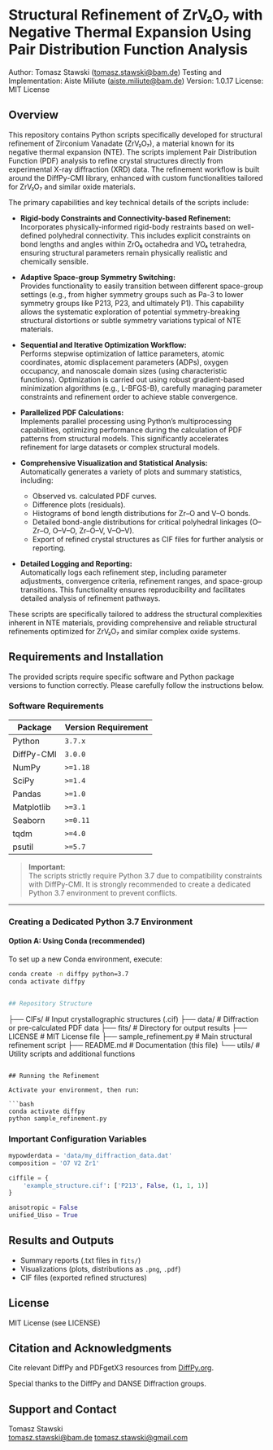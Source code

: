 
# Structural Refinement of ZrV₂O₇ with Negative Thermal Expansion Using Pair Distribution Function Analysis

Author: Tomasz Stawski (tomasz.stawski@bam.de)
Testing and Implementation: Aiste Miliute (aiste.miliute@bam.de)
Version: 1.0.17
License: MIT License

## Overview

This repository contains Python scripts specifically developed for structural refinement of Zirconium Vanadate (ZrV₂O₇), a material known for its negative thermal expansion (NTE). The scripts implement Pair Distribution Function (PDF) analysis to refine crystal structures directly from experimental X-ray diffraction (XRD) data. The refinement workflow is built around the DiffPy-CMI library, enhanced with custom functionalities tailored for ZrV₂O₇ and similar oxide materials.

The primary capabilities and key technical details of the scripts include:

- **Rigid-body Constraints and Connectivity-based Refinement:**  
  Incorporates physically-informed rigid-body restraints based on well-defined polyhedral connectivity. This includes explicit constraints on bond lengths and angles within ZrO₆ octahedra and VO₄ tetrahedra, ensuring structural parameters remain physically realistic and chemically sensible.

- **Adaptive Space-group Symmetry Switching:**  
  Provides functionality to easily transition between different space-group settings (e.g., from higher symmetry groups such as Pa-3 to lower symmetry groups like P213, P23, and ultimately P1). This capability allows the systematic exploration of potential symmetry-breaking structural distortions or subtle symmetry variations typical of NTE materials.

- **Sequential and Iterative Optimization Workflow:**  
  Performs stepwise optimization of lattice parameters, atomic coordinates, atomic displacement parameters (ADPs), oxygen occupancy, and nanoscale domain sizes (using characteristic functions). Optimization is carried out using robust gradient-based minimization algorithms (e.g., L-BFGS-B), carefully managing parameter constraints and refinement order to achieve stable convergence.

- **Parallelized PDF Calculations:**  
  Implements parallel processing using Python’s multiprocessing capabilities, optimizing performance during the calculation of PDF patterns from structural models. This significantly accelerates refinement for large datasets or complex structural models.

- **Comprehensive Visualization and Statistical Analysis:**  
  Automatically generates a variety of plots and summary statistics, including:
  - Observed vs. calculated PDF curves.
  - Difference plots (residuals).
  - Histograms of bond length distributions for Zr–O and V–O bonds.
  - Detailed bond-angle distributions for critical polyhedral linkages (O–Zr–O, O–V–O, Zr–O–V, V–O–V).
  - Export of refined crystal structures as CIF files for further analysis or reporting.

- **Detailed Logging and Reporting:**  
  Automatically logs each refinement step, including parameter adjustments, convergence criteria, refinement ranges, and space-group transitions. This functionality ensures reproducibility and facilitates detailed analysis of refinement pathways.

These scripts are specifically tailored to address the structural complexities inherent in NTE materials, providing comprehensive and reliable structural refinements optimized for ZrV₂O₇ and similar complex oxide systems.


## Requirements and Installation

The provided scripts require specific software and Python package versions to function correctly. Please carefully follow the instructions below.

### Software Requirements

| Package        | Version Requirement |
|----------------|---------------------|
| Python         | `3.7.x`             |
| DiffPy-CMI     | `3.0.0`             |
| NumPy          | `>=1.18`            |
| SciPy          | `>=1.4`             |
| Pandas         | `>=1.0`             |
| Matplotlib     | `>=3.1`             |
| Seaborn        | `>=0.11`            |
| tqdm           | `>=4.0`             |
| psutil         | `>=5.7`             |

> **Important:**  
> The scripts strictly require Python 3.7 due to compatibility constraints with DiffPy-CMI. It is strongly recommended to create a dedicated Python 3.7 environment to prevent conflicts.

---

### Creating a Dedicated Python 3.7 Environment

#### Option A: Using Conda (recommended)

To set up a new Conda environment, execute:

```bash
conda create -n diffpy python=3.7
conda activate diffpy


## Repository Structure

```
├── CIFs/                   # Input crystallographic structures (.cif)
├── data/                   # Diffraction or pre-calculated PDF data
├── fits/                   # Directory for output results
├── LICENSE                 # MIT License file
├── sample_refinement.py    # Main structural refinement script
├── README.md               # Documentation (this file)
└── utils/                  # Utility scripts and additional functions
```

## Running the Refinement

Activate your environment, then run:

```bash
conda activate diffpy
python sample_refinement.py
```

### Important Configuration Variables

```python
mypowderdata = 'data/my_diffraction_data.dat'
composition = 'O7 V2 Zr1'

ciffile = {
    'example_structure.cif': ['P213', False, (1, 1, 1)]
}

anisotropic = False
unified_Uiso = True
```

## Results and Outputs

- Summary reports (.txt files in `fits/`)
- Visualizations (plots, distributions as `.png`, `.pdf`)
- CIF files (exported refined structures)

## License

MIT License (see LICENSE)

## Citation and Acknowledgments

Cite relevant DiffPy and PDFgetX3 resources from [DiffPy.org](https://www.diffpy.org/).

Special thanks to the DiffPy and DANSE Diffraction groups.

## Support and Contact

Tomasz Stawski  
tomasz.stawski@bam.de
tomasz.stawski@gmail.com  

